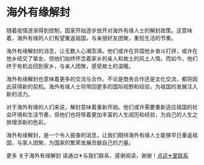 # 海外有缘解封

随着疫情逐渐得到控制，国家开始逐步放开对海外有缘人士的解封政策。这意味着，海外有缘的人们有望重返祖国，与亲朋好友团聚，重拾生活的节奏。

海外有缘解封的消息，让无数人心潮澎湃。他们或许在异国他乡奋斗打拼，或许在他乡结交了挚友，但他们始终怀念着家乡的亲人和故土的风土人情。而如今，他们终于有机会回到家乡，与亲人团聚，感受故土的温暖。

海外有缘解封也意味着更多的交流与合作。不论是商务合作还是文化交流，都将因此获得新的契机。海外有缘人士将带回更多的国际视野和经验，为祖国的发展注入新的活力。

对于海外有缘的人们来说，解封意味着重新开始。他们或许需要重新适应祖国的社会环境和生活节奏，但他们也将带着更加丰富的人生阅历和经验，为自己的人生之旅增添新的色彩。

海外有缘解封，是一个令人振奋的消息，让我们期待海外有缘人士能够早日重返祖国，与家人团聚，为国家的繁荣发展贡献自己的力量。

更多 关于海外有缘解封 请通过✈与我们联系，感谢阅读，谢谢！[点这✈里联系](https://a.k02.cc)
